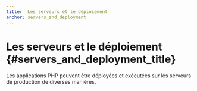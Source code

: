 ```yaml
---
title:  Les serveurs et le déploiement
anchor: servers_and_deployment
---
```


# Les serveurs et le déploiement {#servers_and_deployment_title}

Les applications PHP peuvent être déployées et exécutées sur les serveurs de production de diverses manières.
